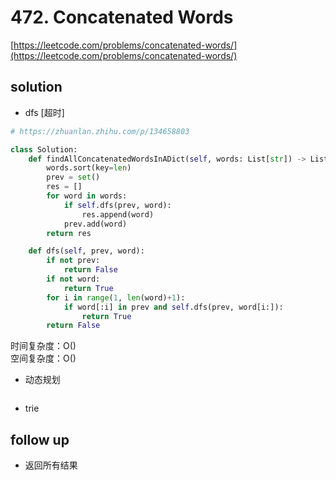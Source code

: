 # 472. Concatenated Words

[https://leetcode.com/problems/concatenated-words/](https://leetcode.com/problems/concatenated-words/)

## solution

- dfs [超时]

```python
# https://zhuanlan.zhihu.com/p/134658803

class Solution:
    def findAllConcatenatedWordsInADict(self, words: List[str]) -> List[str]:
        words.sort(key=len)
        prev = set()
        res = []
        for word in words:
            if self.dfs(prev, word):
                res.append(word)
            prev.add(word)
        return res

    def dfs(self, prev, word):
        if not prev:
            return False
        if not word:
            return True
        for i in range(1, len(word)+1):
            if word[:i] in prev and self.dfs(prev, word[i:]):
                return True
        return False
```

时间复杂度：O() <br>
空间复杂度：O()

- 动态规划

```python

```

- trie

## follow up

- 返回所有结果
